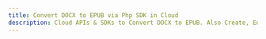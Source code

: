 ---title: Convert DOCX to EPUB via Php SDK in Clouddescription: Cloud APIs & SDKs to Convert DOCX to EPUB. Also Create, Edit & Render Microsoft Word & OpenOffice documents in the Cloud.---
